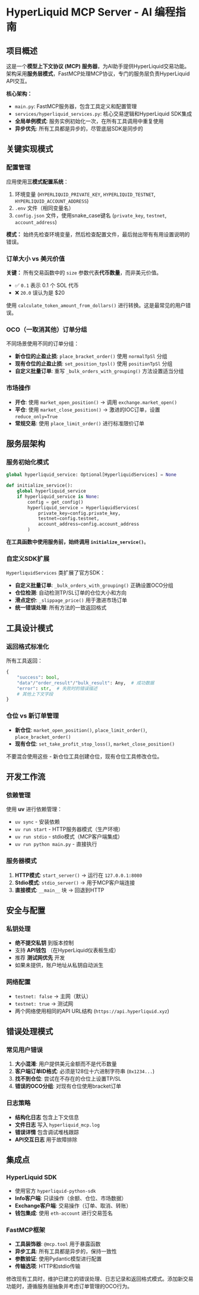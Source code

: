 # HyperLiquid MCP Server - AI 编程指南

## 项目概述

这是一个**模型上下文协议 (MCP) 服务器**，为AI助手提供HyperLiquid交易功能。架构采用**服务层模式**，FastMCP处理MCP协议，专门的服务层负责HyperLiquid API交互。

**核心架构：**
- `main.py`: FastMCP服务器，包含工具定义和配置管理
- `services/hyperliquid_services.py`: 核心交易逻辑和HyperLiquid SDK集成
- **全局单例模式**: 服务实例初始化一次，在所有工具调用中重复使用
- **异步优先**: 所有工具都是异步的，尽管底层SDK是同步的

## 关键实现模式

### 配置管理
应用使用**三模式配置系统**：
1. 环境变量 (`HYPERLIQUID_PRIVATE_KEY`, `HYPERLIQUID_TESTNET`, `HYPERLIQUID_ACCOUNT_ADDRESS`)
2. `.env` 文件（相同变量名）
3. `config.json` 文件，使用snake_case键名 (`private_key`, `testnet`, `account_address`)

**模式：** 始终先检查环境变量，然后检查配置文件，最后抛出带有有用设置说明的错误。

### 订单大小 vs 美元价值
**关键：** 所有交易函数中的 `size` 参数代表**代币数量**，而非美元价值。
- ✅ `0.1` 表示 0.1 个 SOL 代币
- ❌ `20.0` 误认为是 $20

使用 `calculate_token_amount_from_dollars()` 进行转换。这是最常见的用户错误。

### OCO（一取消其他）订单分组
不同场景使用不同的订单分组：
- **新仓位的止盈止损**: `place_bracket_order()` 使用 `normalTpSl` 分组
- **现有仓位的止盈止损**: `set_position_tpsl()` 使用 `positionTpSl` 分组
- **自定义批量订单**: 重写 `_bulk_orders_with_grouping()` 方法设置适当分组

### 市场操作
- **开仓**: 使用 `market_open_position()` → 调用 `exchange.market_open()`
- **平仓**: 使用 `market_close_position()` → 激进的IOC订单，设置 `reduce_only=True`
- **常规交易**: 使用 `place_limit_order()` 进行标准限价订单

## 服务层架构

### 服务初始化模式
```python
global hyperliquid_service: Optional[HyperliquidServices] = None

def initialize_service():
    global hyperliquid_service
    if hyperliquid_service is None:
        config = get_config()
        hyperliquid_service = HyperliquidServices(
            private_key=config.private_key,
            testnet=config.testnet,
            account_address=config.account_address
        )
```

**在工具函数中使用服务前，始终调用 `initialize_service()`**。

### 自定义SDK扩展
`HyperliquidServices` 类扩展了官方SDK：
- **自定义批量订单**: `_bulk_orders_with_grouping()` 正确设置OCO分组
- **仓位检测**: 自动检测TP/SL订单的仓位大小和方向
- **滑点定价**: `_slippage_price()` 用于激进市场订单
- **统一错误处理**: 所有方法的一致返回格式

## 工具设计模式

### 返回格式标准化
所有工具返回：
```python
{
    "success": bool,
    "data"/"order_result"/"bulk_result": Any,  # 成功数据
    "error": str,  # 失败时的错误描述
    # 其他上下文字段
}
```

### 仓位 vs 新订单管理
- **新仓位**: `market_open_position()`, `place_limit_order()`, `place_bracket_order()`
- **现有仓位**: `set_take_profit_stop_loss()`, `market_close_position()`

不要混合使用这些 - 新仓位工具创建仓位，现有仓位工具修改仓位。

## 开发工作流

### 依赖管理
使用 **uv** 进行依赖管理：
- `uv sync` - 安装依赖
- `uv run start` - HTTP服务器模式（生产环境）
- `uv run stdio` - stdio模式（MCP客户端集成）
- `uv run python main.py` - 直接执行

### 服务器模式
1. **HTTP模式**: `start_server()` → 运行在 `127.0.0.1:8080`
2. **Stdio模式**: `stdio_server()` → 用于MCP客户端连接
3. **直接模式**: `__main__` 块 → 回退到HTTP

## 安全与配置

### 私钥处理
- **绝不提交私钥** 到版本控制
- 支持 **API钱包** （在HyperLiquid仪表板生成）
- 推荐 **测试网优先** 开发
- 如果未提供，账户地址从私钥自动派生

### 网络配置
- `testnet: false` → 主网（默认）
- `testnet: true` → 测试网
- 两个网络使用相同的API URL结构 (`https://api.hyperliquid.xyz`)

## 错误处理模式

### 常见用户错误
1. **大小混淆**: 用户提供美元金额而不是代币数量
2. **客户端订单ID格式**: 必须是128位十六进制字符串 (`0x1234...`)
3. **找不到仓位**: 尝试在不存在的仓位上设置TP/SL
4. **错误的OCO分组**: 对现有仓位使用bracket订单

### 日志策略
- **结构化日志** 包含上下文信息
- **文件日志** 写入 `hyperliquid_mcp.log`
- **错误详情** 包含调试堆栈跟踪
- **API交互日志** 用于故障排除

## 集成点

### HyperLiquid SDK
- 使用官方 `hyperliquid-python-sdk`
- **Info客户端**: 只读操作（余额、仓位、市场数据）
- **Exchange客户端**: 交易操作（订单、取消、转账）
- **钱包集成**: 使用 `eth-account` 进行交易签名

### FastMCP框架
- **工具装饰器**: `@mcp.tool` 用于暴露函数
- **异步工具**: 所有工具都是异步的，保持一致性
- **参数验证**: 使用Pydantic模型进行配置
- **传输选项**: HTTP和stdio传输

修改现有工具时，维护已建立的错误处理、日志记录和返回格式模式。添加新交易功能时，遵循服务层抽象并考虑订单管理的OCO行为。